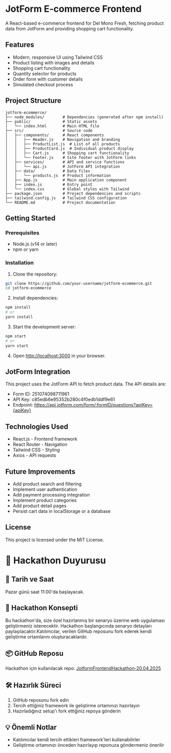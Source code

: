 # JotForm E-commerce Frontend

A React-based e-commerce frontend for Del Mono Fresh, fetching product data from JotForm and providing shopping cart functionality.

## Features

- Modern, responsive UI using Tailwind CSS
- Product listing with images and details
- Shopping cart functionality
- Quantity selector for products
- Order form with customer details
- Simulated checkout process

## Project Structure

```
jotform-ecommerce/
├── node_modules/        # Dependencies (generated after npm install)
├── public/              # Static assets
│   └── index.html       # Main HTML file
├── src/                 # Source code
│   ├── components/      # React components
│   │   ├── Header.js    # Navigation and branding
│   │   ├── ProductList.js  # List of all products
│   │   ├── ProductCard.js  # Individual product display
│   │   ├── Cart.js      # Shopping cart functionality
│   │   └── Footer.js    # Site footer with JotForm links
│   ├── services/        # API and service functions
│   │   └── api.js       # JotForm API integration
│   ├── data/            # Data files
│   │   └── products.js  # Product information
│   ├── App.js           # Main application component
│   ├── index.js         # Entry point
│   └── index.css        # Global styles with Tailwind
├── package.json         # Project dependencies and scripts
├── tailwind.config.js   # Tailwind CSS configuration
└── README.md            # Project documentation
```

## Getting Started

### Prerequisites

- Node.js (v14 or later)
- npm or yarn

### Installation

1. Clone the repository:

```bash
git clone https://github.com/your-username/jotform-ecommerce.git
cd jotform-ecommerce
```

2. Install dependencies:

```bash
npm install
# or
yarn install
```

3. Start the development server:

```bash
npm start
# or
yarn start
```

4. Open [http://localhost:3000](http://localhost:3000) in your browser.

## JotForm Integration

This project uses the JotForm API to fetch product data. The API details are:

- Form ID: 251074098711961
- API Key: c85edb6e95352b280c4f0edb1ddf9e61
- Endpoint: https://api.jotform.com/form/:formID/questions?apiKey={apiKey}

## Technologies Used

- React.js - Frontend framework
- React Router - Navigation
- Tailwind CSS - Styling
- Axios - API requests

## Future Improvements

- Add product search and filtering
- Implement user authentication
- Add payment processing integration
- Implement product categories
- Add product detail pages
- Persist cart data in localStorage or a database

## License

This project is licensed under the MIT License.

# 🚀 Hackathon Duyurusu

## 📅 Tarih ve Saat

Pazar günü saat 11:00'da başlayacak.

## 🎯 Hackathon Konsepti

Bu hackathon'da, size özel hazırlanmış bir senaryo üzerine web uygulaması geliştirmeniz istenecektir. Hackathon başlangıcında senaryo detayları paylaşılacaktır.Katılımcılar, verilen GitHub reposunu fork ederek kendi geliştirme ortamlarını oluşturacaklardır.

## 📦 GitHub Reposu

Hackathon için kullanılacak repo: [JotformFrontendHackathon-20.04.2025](https://github.com/erayaydinJF/JotformFrontendHackathon-20.04.2025)

## 🛠️ Hazırlık Süreci

1. GitHub reposunu fork edin
2. Tercih ettiğiniz framework ile geliştirme ortamınızı hazırlayın
3. Hazırladığınız setup'ı fork ettiğiniz repoya gönderin

## 💡 Önemli Notlar

- Katılımcılar kendi tercih ettikleri framework'leri kullanabilirler
- Geliştirme ortamınızı önceden hazırlayıp reponuza göndermeniz önerilir
